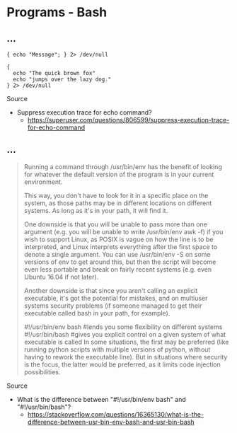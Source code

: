 # Programs - Bash

## ...

```
{ echo "Message"; } 2> /dev/null

{
  echo "The quick brown fox"
  echo "jumps over the lazy dog."
} 2> /dev/null
```

Source

- Suppress execution trace for echo command?
  - https://superuser.com/questions/806599/suppress-execution-trace-for-echo-command 

## ...

> Running a command through /usr/bin/env has the benefit of looking for whatever the default version of the program is in your current environment.
>
> This way, you don't have to look for it in a specific place on the system, as those paths may be in different locations on different systems. As long as it's in your path, it will find it.
>
> One downside is that you will be unable to pass more than one argument (e.g. you will be unable to write /usr/bin/env awk -f) if you wish to support Linux, as POSIX is vague on how the line is to be interpreted, and Linux interprets everything after the first space to denote a single argument. You can use /usr/bin/env -S on some versions of env to get around this, but then the script will become even less portable and break on fairly recent systems (e.g. even Ubuntu 16.04 if not later).
>
> Another downside is that since you aren't calling an explicit executable, it's got the potential for mistakes, and on multiuser systems security problems (if someone managed to get their executable called bash in your path, for example).
>
> #!/usr/bin/env bash #lends you some flexibility on different systems
> #!/usr/bin/bash     #gives you explicit control on a given system of what executable is called
> In some situations, the first may be preferred (like running python scripts with multiple versions of python, without having to rework the executable line). But in situations where security is the focus, the latter would be preferred, as it limits code injection possibilities.

Source

- What is the difference between "#!/usr/bin/env bash" and "#!/usr/bin/bash"?
  - https://stackoverflow.com/questions/16365130/what-is-the-difference-between-usr-bin-env-bash-and-usr-bin-bash

